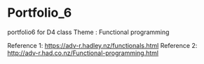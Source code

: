 # Portfolio_6
portfolio6 for D4 class 
Theme : Functional programming 

Reference 1: https://adv-r.hadley.nz/functionals.html
Reference 2: http://adv-r.had.co.nz/Functional-programming.html
